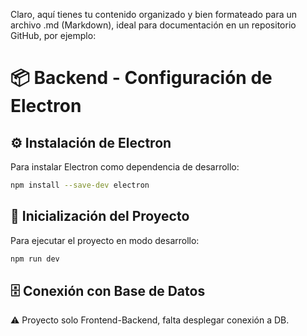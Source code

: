 Claro, aquí tienes tu contenido organizado y bien formateado para un archivo .md (Markdown), ideal para documentación en un repositorio GitHub, por ejemplo:

# 📦 Backend - Configuración de Electron

## ⚙️ Instalación de Electron

Para instalar Electron como dependencia de desarrollo:

```bash
npm install --save-dev electron
```
## 🚀 Inicialización del Proyecto

Para ejecutar el proyecto en modo desarrollo:
```bash
npm run dev
```

## 🗄️ Conexión con Base de Datos

⚠️ Proyecto solo Frontend-Backend, falta desplegar conexión a DB.
